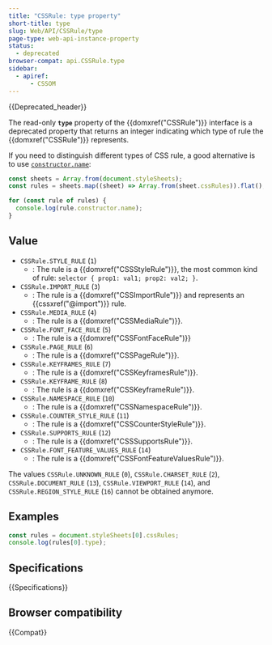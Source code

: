 ```yaml
---
title: "CSSRule: type property"
short-title: type
slug: Web/API/CSSRule/type
page-type: web-api-instance-property
status:
  - deprecated
browser-compat: api.CSSRule.type
sidebar:
  - apiref:
      - CSSOM
---
```


{{Deprecated_header}}

The read-only **`type`** property of the
{{domxref("CSSRule")}} interface is a deprecated property that returns an integer
indicating which type of rule the {{domxref("CSSRule")}} represents.

If you need to distinguish different types of CSS rule, a good alternative is to use [`constructor.name`](/en-US/docs/Web/JavaScript/Reference/Global_Objects/Function/name):

```js
const sheets = Array.from(document.styleSheets);
const rules = sheets.map((sheet) => Array.from(sheet.cssRules)).flat();

for (const rule of rules) {
  console.log(rule.constructor.name);
}
```

## Value

- `CSSRule.STYLE_RULE` (`1`)
  - : The rule is a {{domxref("CSSStyleRule")}}, the most common kind of rule: `selector { prop1: val1; prop2: val2; }`.
- `CSSRule.IMPORT_RULE` (`3`)
  - : The rule is a {{domxref("CSSImportRule")}} and represents an {{cssxref("@import")}} rule.
- `CSSRule.MEDIA_RULE` (`4`)
  - : The rule is a {{domxref("CSSMediaRule")}}.
- `CSSRule.FONT_FACE_RULE` (`5`)
  - : The rule is a {{domxref("CSSFontFaceRule")}}
- `CSSRule.PAGE_RULE` (`6`)
  - : The rule is a {{domxref("CSSPageRule")}}.
- `CSSRule.KEYFRAMES_RULE` (`7`)
  - : The rule is a {{domxref("CSSKeyframesRule")}}.
- `CSSRule.KEYFRAME_RULE` (`8`)
  - : The rule is a {{domxref("CSSKeyframeRule")}}.
- `CSSRule.NAMESPACE_RULE` (`10`)
  - : The rule is a {{domxref("CSSNamespaceRule")}}.
- `CSSRule.COUNTER_STYLE_RULE` (`11`)
  - : The rule is a {{domxref("CSSCounterStyleRule")}}.
- `CSSRule.SUPPORTS_RULE` (`12`)
  - : The rule is a {{domxref("CSSSupportsRule")}}.
- `CSSRule.FONT_FEATURE_VALUES_RULE` (`14`)
  - : The rule is a {{domxref("CSSFontFeatureValuesRule")}}.

The values `CSSRule.UNKNOWN_RULE` (`0`), `CSSRule.CHARSET_RULE` (`2`), `CSSRule.DOCUMENT_RULE` (`13`), `CSSRule.VIEWPORT_RULE` (`14`), and `CSSRule.REGION_STYLE_RULE` (`16`) cannot be obtained anymore.

## Examples

```js
const rules = document.styleSheets[0].cssRules;
console.log(rules[0].type);
```

## Specifications

{{Specifications}}

## Browser compatibility

{{Compat}}
